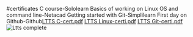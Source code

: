 #certificates
C course-Sololearn
Basics of working on Linux OS and command line-Netacad
Getting started with Git-Simplilearn
First day on Github-Github[LTTS C-cert.pdf](https://github.com/Charu-20/M1_March_2022/files/8254258/LTTS.C-cert.pdf)
[LTTS Linux-certi.pdf](https://github.com/Charu-20/M1_March_2022/files/8254314/LTTS.Linux-certi.pdf)
[LTTS Git-certi.pdf](https://github.com/Charu-20/M1_March_2022/files/8254318/LTTS.Git-certi.pdf)
![Ltts complete](https://user-images.githubusercontent.com/101492174/158403437-fabc8061-e927-4d6a-bbf0-d3beabf77a16.jpg)

